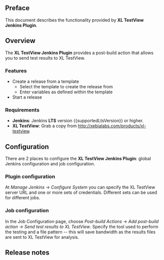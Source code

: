 ## Preface ##

This document describes the functionality provided by **XL TestView Jenkins Plugin**.

## Overview ##

The **XL TestView Jenkins Plugin** provides a post-build action that allows you to send test results to XL TestView.

### Features ###

* Create a release from a template
	* Select the template to create the release from
	* Enter variables as defined within the template
* Start a release

### Requirements ###

* **Jenkins**: Jenkins **LTS** version {{supportedLtsVersion}} or higher.
* **XL TestView**: Grab a copy from http://xebialabs.com/products/xl-testview.

## Configuration ##

There are 2 places to configure the **XL TestView Jenkins Plugin**: global Jenkins configuration and job configuration.

### Plugin configuration ###

At *Manage Jenkins* -> *Configure System* you can specify the XL TestView server URL and one or more sets of credentials. Different sets can be used for different jobs.

### Job configuration ###

In the Job Configuration page, choose *Post-build Actions* -> *Add post-build action* -> *Send test results to XL TestView*. Specify the tool used to perform the testing and a file pattern -- this will save bandwidth as the results files are sent to XL TestView for analysis.

## Release notes ##